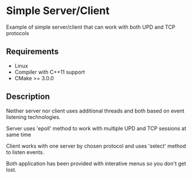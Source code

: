# Simple Server/Client

Example of simple server/client that can work with both UPD and TCP protocols

## Requirements
  + Linux
  + Compiler with C++11 support
  + CMake >= 3.0.0

## Description

Neither server nor client uses additional threads and both based on event listening technologies.

Server uses 'epoll' method to work with multiple UPD and TCP sessions at same time

Client works with one server by chosen protocol and uses 'select' method to listen events.

Both application has been provided with interative menus so you don't get lost.
